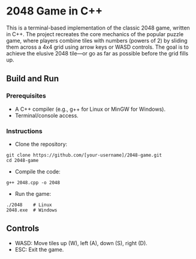 # 2048 Game in C++

This is a terminal-based implementation of the classic 2048 game, written in C++. The project recreates the core mechanics of the popular puzzle game, where players combine tiles with numbers (powers of 2) by sliding them across a 4x4 grid using arrow keys or WASD controls. The goal is to achieve the elusive 2048 tile—or go as far as possible before the grid fills up.


## Build and Run

### Prerequisites
- A C++ compiler (e.g., g++ for Linux or MinGW for Windows).
- Terminal/console access.

### Instructions
- Clone the repository:
```
git clone https://github.com/[your-username]/2048-game.git
cd 2048-game
```

- Compile the code:
```
g++ 2048.cpp -o 2048
```

- Run the game:
```
./2048    # Linux
2048.exe  # Windows
```

## Controls
- WASD: Move tiles up (W), left (A), down (S), right (D).
- ESC: Exit the game.
